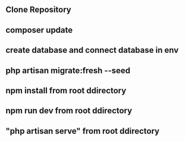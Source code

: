 ## Clone Repository

## composer update

## create database and connect database in env

## php artisan migrate:fresh --seed

## npm install from root ddirectory

## npm run dev from root ddirectory

## "php artisan serve" from root ddirectory
